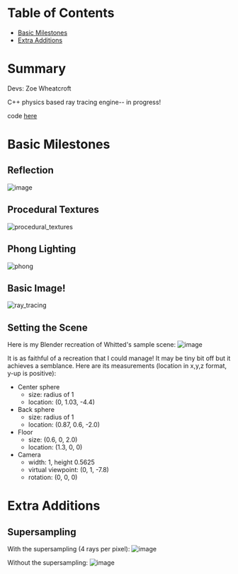 # Table of Contents

- [Basic Milestones](#Basic-Milestones)
- [Extra Additions](#Extra-Additions)

# Summary

Devs: Zoe Wheatcroft

C++ physics based ray tracing engine-- in progress! 

code [here](https://github.com/ZoeWheatcroft/PhysicalRayTracingEngine)

# Basic Milestones

## **Reflection**

![image](https://github.com/user-attachments/assets/e5afe800-7143-4cfc-b5ff-61c73fc7697c)

## **Procedural Textures**

![procedural_textures](https://github.com/user-attachments/assets/f7231305-6b10-4ce0-a0ff-70f257a74dbe)

## **Phong Lighting**

![phong](https://github.com/user-attachments/assets/0653795e-fc79-44c3-ac03-f7c4ba787570)

## **Basic Image!**

![ray_tracing](https://github.com/user-attachments/assets/7dae40e3-2d98-4a6e-b61d-a653d7fc7eff)

## **Setting the Scene**

Here is my Blender recreation of Whitted's sample scene: 
![image](https://github.com/user-attachments/assets/6b49ea53-3ef2-499a-972b-2f8d33353361)

It is as faithful of a recreation that I could manage! It may be tiny bit off but it achieves a semblance. 
Here are its measurements (location in x,y,z format, y-up is positive): 
* Center sphere
  * size: radius of 1
  * location: (0, 1.03, -4.4)
* Back sphere
  * size: radius of 1
  * location: (0.87, 0.6, -2.0)
* Floor
  * size: (0.6, 0, 2.0)
  * location: (1.3, 0, 0)
* Camera
  * width: 1, height 0.5625
  * virtual viewpoint: (0, 1, -7.8)
  * rotation: (0, 0, 0)




# Extra Additions

## **Supersampling**

With the supersampling (4 rays per pixel):
![image](https://github.com/user-attachments/assets/c44b8178-c843-4e07-b3ae-43fc48b14d21)

Without the supersampling:
![image](https://github.com/user-attachments/assets/4c5103e6-6461-4256-a027-cc28b3f59bf7)
